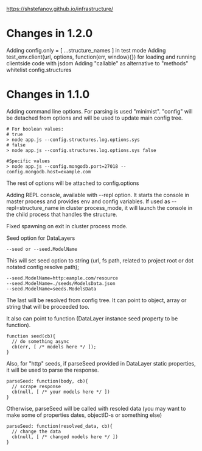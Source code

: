 https://shstefanov.github.io/infrastructure/

Changes in 1.2.0
================
  Adding config.only = [ ...structure_names ] in test mode
  Adding test_env.client(url, options, function(err, window){}) for loading and running clientside code with jsdom
  Adding "callable" as alternative to "methods" whitelist
config.structures

Changes in 1.1.0
================

Adding command line options. For parsing is used "minimist".
"config" will be detached from options and will be used to update main config tree.

    # For boolean values:
    # true
    > node app.js --config.structures.log.options.sys
    # false
    > node app.js --config.structures.log.options.sys false

    #Specific values
    > node app.js --config.mongodb.port=27018 --config.mongodb.host=example.com

The rest of options will be attached to config.options


Adding REPL console, available with --repl option. It starts the console in master process and provides env and config variables.
If used as --repl=structure_name in cluster process_mode, it will launch the console in the child process that handles the structure.


Fixed spawning on exit in cluster process mode.

Seed option for DataLayers

    --seed or --seed.ModelName

This will set seed option to string (url, fs path, related to project root or dot notated config resolve path);

    --seed.ModelName=http:eample.com/resource
    --seed.ModelName=./seeds/ModelsData.json
    --seed.ModelName=seeds.ModelsData

The last will be resolved from config tree. It can point to object, array or string that will be proceeded too.

It also can point to function (DataLayer instance seed property to be function). 

    function seed(cb){
      // do something async
      cb(err, [ /* models here */ ]);
    }

Also, for "http" seeds, if parseSeed provided in DataLayer static properties, it will be used to parse the response.

    parseSeed: function(body, cb){
      // scrape response
      cb(null, [ /* your models here */ ])
    }

Otherwise, parseSeed will be called with resoled data (you may want to make some of properties dates, objectID-s or something else)

    parseSeed: function(resolved_data, cb){
      // change the data
      cb(null, [ /* changed models here */ ])
    }
